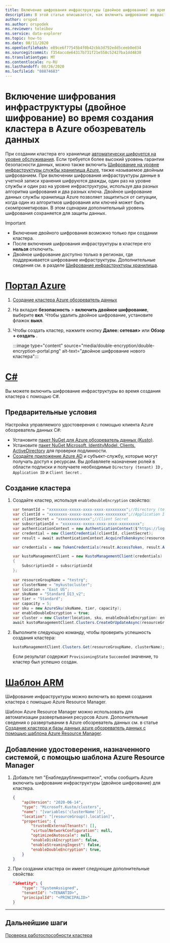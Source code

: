 ```yaml
---
title: Включение шифрования инфраструктуры (двойное шифрование) во время создания кластера в Azure обозреватель данных
description: В этой статье описывается, как включить шифрование инфраструктуры (двойное шифрование) во время создания кластера в обозреватель данных Azure.
author: orspod
ms.author: orspodek
ms.reviewer: toleibov
ms.service: data-explorer
ms.topic: how-to
ms.date: 08/11/2020
ms.openlocfilehash: e89ce6f77545b4f0b42cbb3d792edd5ceeb0ed34
ms.sourcegitcommit: f354accde64317b731f21e558c52427ba1dd4830
ms.translationtype: MT
ms.contentlocale: ru-RU
ms.lasthandoff: 08/26/2020
ms.locfileid: "88874683"
---
```

# <a name="enable-infrastructure-encryption-double-encryption-during-cluster-creation-in-azure-data-explorer"></a>Включение шифрования инфраструктуры (двойное шифрование) во время создания кластера в Azure обозреватель данных
  
При создании кластера его хранилище [автоматически шифруется на уровне обслуживания](/azure/storage/common/storage-service-encryption). Если требуется более высокий уровень гарантии безопасности данных, можно также включить [Шифрование на уровне инфраструктуры службы хранилища Azure](/azure/storage/common/infrastructure-encryption-enable), также называемое двойным шифрованием. При включении шифрования инфраструктуры данные в учетной записи хранения шифруются дважды, один раз на уровне службы и один раз на уровне инфраструктуры, используя два разных алгоритма шифрования и два разных ключа. Двойное шифрование данных службы хранилища Azure позволяет защититься от ситуации, когда один из алгоритмов шифрования или ключей может быть скомпрометирован. В этом сценарии дополнительный уровень шифрования сохраняется для защиты данных.

> [!IMPORTANT]
> * Включение двойного шифрования возможно только при создании кластера.
> * После включения шифрования инфраструктуры в кластере его **нельзя** отключить.
> * Двойное шифрование доступно только в регионах, где поддерживается шифрование инфраструктуры. Дополнительные сведения см. в разделе [Шифрование инфраструктуры хранилища](/azure/storage/common/infrastructure-encryption-enable).

# <a name="azure-portal"></a>[Портал Azure](#tab/portal)

1. [Создание кластера Azure обозреватель данных](create-cluster-database-portal.md#create-a-cluster) 
1. На вкладке **безопасность** > **включить двойное шифрование**, выберите **вкл**. Чтобы удалить двойное шифрование, установите флажок **выкл**.
1. Чтобы создать кластер, нажмите кнопку **Далее: сетевая>** или **Обзор + создать** .

    :::image type="content" source="media/double-encryption/double-encryption-portal.png" alt-text="двойное шифрование нового кластера":::


# <a name="c"></a>[C#](#tab/c-sharp)

Вы можете включить шифрование инфраструктуры во время создания кластера с помощью C#.

## <a name="prerequisites"></a>Предварительные условия

Настройка управляемого удостоверения с помощью клиента Azure обозреватель данных C#:

* Установите [пакет NuGet для Azure обозреватель данных (Kusto)](https://www.nuget.org/packages/Microsoft.Azure.Management.Kusto/).
* Установите [пакет NuGet Microsoft. IdentityModel. Clients. ActiveDirectory](https://www.nuget.org/packages/Microsoft.IdentityModel.Clients.ActiveDirectory/) для проверки подлинности.
* [Создайте приложение Azure AD](/azure/active-directory/develop/howto-create-service-principal-portal) и субъект-службу, которые могут получать доступ к ресурсам. Вы добавляете назначение ролей в области подписки и получаете необходимые `Directory (tenant) ID` , `Application ID` и `Client Secret` .

## <a name="create-your-cluster"></a>Создание кластера

1. Создайте кластер, используя `enableDoubleEncryption` свойство:

    ```csharp
    var tenantId = "xxxxxxxx-xxxxx-xxxx-xxxx-xxxxxxxxx";//Directory (tenant) ID
    var clientId = "xxxxxxxx-xxxxx-xxxx-xxxx-xxxxxxxxx";//Application ID
    var clientSecret = "xxxxxxxxxxxxxx";//Client Secret
    var subscriptionId = "xxxxxxxx-xxxxx-xxxx-xxxx-xxxxxxxxx";
    var authenticationContext = new AuthenticationContext($"https://login.windows.net/{tenantId}");
    var credential = new ClientCredential(clientId, clientSecret);
    var result = await authenticationContext.AcquireTokenAsync(resource: "https://management.core.windows.net/", clientCredential: credential);
    
    var credentials = new TokenCredentials(result.AccessToken, result.AccessTokenType);
    
    var kustoManagementClient = new KustoManagementClient(credentials)
    {
        SubscriptionId = subscriptionId
    };
                                                                                                    
    var resourceGroupName = "testrg";
    var clusterName = "mykustocluster";
    var location = "East US";
    var skuName = "Standard_D13_v2";
    var tier = "Standard";
    var capacity = 5;
    var sku = new AzureSku(skuName, tier, capacity);
    var enableDoubleEncryption = true;
    var cluster = new Cluster(location, sku, enableDoubleEncryption: enableDoubleEncryption);
    await kustoManagementClient.Clusters.CreateOrUpdateAsync(resourceGroupName, clusterName, cluster);
    ```
    
1. Выполните следующую команду, чтобы проверить успешность создания кластера:

    ```csharp
    kustoManagementClient.Clusters.Get(resourceGroupName, clusterName);
    ```

    Если результат содержит `ProvisioningState` `Succeeded` значение, то кластер был успешно создан.

# <a name="arm-template"></a>[Шаблон ARM](#tab/arm)

Шифрование инфраструктуры можно включить во время создания кластера с помощью Azure Resource Manager.

Шаблон Azure Resource Manager можно использовать для автоматизации развертывания ресурсов Azure. Дополнительные сведения о развертывании в Azure обозреватель данных см. в статье [Создание кластера и базы данных azure обозреватель данных с помощью шаблона Azure Resource Manager](create-cluster-database-resource-manager.md).

## <a name="add-a-system-assigned-identity-using-an-azure-resource-manager-template"></a>Добавление удостоверения, назначенного системой, с помощью шаблона Azure Resource Manager

1. Добавьте тип "Енабледаублинкриптион", чтобы сообщить Azure включить шифрование инфраструктуры (двойное шифрование) для кластера.
    
    ```json
    {
        "apiVersion": "2020-06-14",
        "type": "Microsoft.Kusto/clusters",
        "name": "[variables('clusterName')]",
        "location": "[resourceGroup().location]",
        "properties": {
            "trustedExternalTenants": [],
            "virtualNetworkConfiguration": null,
            "optimizedAutoscale": null,
            "enableDiskEncryption": false,
            "enableStreamingIngest": false,
            "enableDoubleEncryption": true,
        }
    }
    ```

1. При создании кластера он имеет следующие дополнительные свойства:

    ```json
    "identity": {
        "type": "SystemAssigned",
        "tenantId": "<TENANTID>",
        "principalId": "<PRINCIPALID>"
    }
    ```
---

## <a name="next-steps"></a>Дальнейшие шаги

[Проверка работоспособности кластера](check-cluster-health.md)
